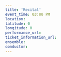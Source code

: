 ```yaml
---
title: 'Recital'
event_time: 03:00 PM
location: 
latitude: 0
longitude: 0
performance_url: 
ticket_information_url: 
ensemble: 
conductor: 
---
```

